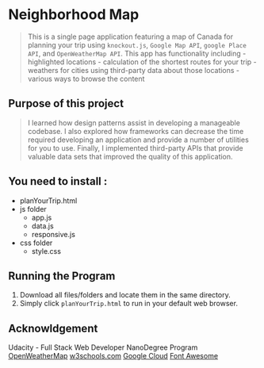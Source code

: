# Neighborhood Map
>This is a single page application featuring a map of Canada for planning your trip using ```knockout.js```, ```Google Map API```, ```google Place API```, and ```OpenWeatherMap API```. This app has functionality including 
    - highlighted locations
    - calculation of the shortest routes for your trip
    - weathers for cities using third-party data about those locations
    - various ways to browse the content




## Purpose of this project
>I learned how design patterns assist in developing a manageable codebase. I also explored how frameworks can decrease the time required developing an application and provide a number of utilities for you to use. Finally, I implemented third-party APIs that provide valuable data sets that improved the quality of this application.


## You need to install : 
- planYourTrip.html
- js folder
    * app.js
    * data.js
    * responsive.js    
- css folder
    * style.css

## Running the Program
1. Download all files/folders and locate them in the same directory.
2. Simply click ```planYourTrip.html``` to run in your default web browser.

    
  

## Acknowldgement
Udacity - Full Stack Web Developer NanoDegree Program
[OpenWeatherMap](https://openweathermap.org/api)
[w3schools.com](https://www.w3schools.com/howto/howto_js_todolist.asp)
[Google Cloud](https://cloud.google.com/maps-platform/)
[Font Awesome](https://fontawesome.com/icons?d=gallery)

    
